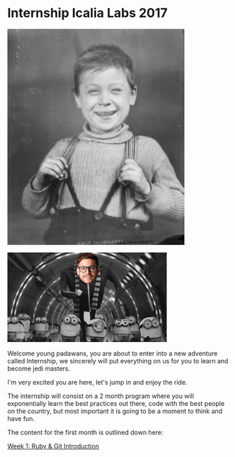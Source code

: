 # Internship Icalia Labs 2017

![suspenders.png](suspenders.png)

![kuri-minions.gif](kuri-minions.gif)

Welcome young padawans, you are about to enter into a new adventure called Internship, we sincerely will put everything on us for you to learn and become jedi masters.

I'm very excited you are here, let's jump in and enjoy the ride.

The internship will consist on a 2 month program where you will exponentially learn the best practices out there, code with the best people on the country, but most important it is going to be a moment to think and have fun.

The content for the first month is outlined down here:

[Week 1: Ruby & Git Introduction](https://github.com/Internship2017/week1)
